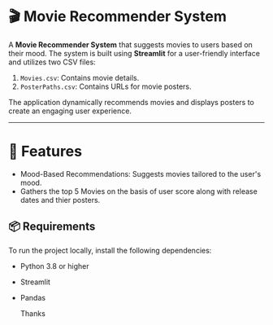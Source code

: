# 🎬 Movie Recommender System

A **Movie Recommender System** that suggests movies to users based on their mood. The system is built using **Streamlit** for a user-friendly interface and utilizes two CSV files:
1. `Movies.csv`: Contains movie details.
2. `PosterPaths.csv`: Contains URLs for movie posters.

The application dynamically recommends movies and displays posters to create an engaging user experience.

---

# 🚀 Features
- Mood-Based Recommendations: Suggests movies tailored to the user's mood.
- Gathers the top 5 Movies on the basis of user score along with release dates and thier posters.
## 📦 Requirements
To run the project locally, install the following dependencies:
- Python 3.8 or higher
- Streamlit
- Pandas

  
  Thanks
  
